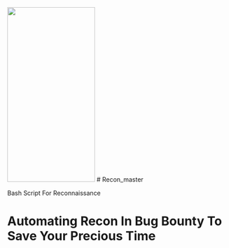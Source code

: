 <img src="(http://https://blog.1password.com/posts/2022/increasing-our-bug-bounty-investment/header.png" width="200" height="400" />
# Recon_master 

Bash Script For Reconnaissance

# Automating Recon In Bug Bounty To Save Your Precious Time 

